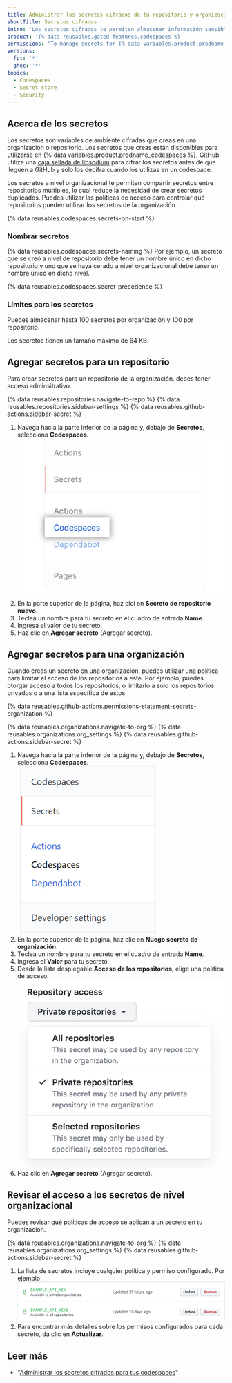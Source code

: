 ```yaml
---
title: Administrar los secretos cifrados de tu repositorio y organización para los Codespaces
shortTitle: Secretos cifrados
intro: 'Los secretos cifrados te permiten almacenar información sensible en tu organización, repositorio o {% data variables.product.prodname_codespaces %}.'
product: '{% data reusables.gated-features.codespaces %}'
permissions: 'To manage secrets for {% data variables.product.prodname_codespaces %} for an organization, you must be an organization owner.'
versions:
  fpt: '*'
  ghec: '*'
topics:
  - Codespaces
  - Secret store
  - Security
---
```


 

## Acerca de los secretos

Los secretos son variables de ambiente cifradas que creas en una organización o repositorio. Los secretos que creas están disponibles para utilizarse en {% data variables.product.prodname_codespaces %}. GitHub utiliza una [caja sellada de libsodium](https://libsodium.gitbook.io/doc/public-key_cryptography/sealed_boxes) para cifrar los secretos antes de que lleguen a GitHub y solo los decifra cuando los utilizas en un codespace.

Los secretos a nivel organizacional te permiten compartir secretos entre repositorios múltiples, lo cual reduce la necesidad de crear secretos duplicados. Puedes utilizar las políticas de acceso para controlar qué repositorios pueden utilizar los secretos de la organización.

{% data reusables.codespaces.secrets-on-start %}

### Nombrar secretos

{% data reusables.codespaces.secrets-naming %} Por ejemplo, un secreto que se creó a nivel de repositorio debe tener un nombre único en dicho repositorio y uno que se haya cerado a nivel organizacional debe tener un nombre único en dicho nivel.

  {% data reusables.codespaces.secret-precedence %}

### Límites para los secretos

Puedes almacenar hasta 100 secretos por organización y 100 por repositorio.

Los secretos tienen un tamaño máximo de 64 KB.

## Agregar secretos para un repositorio

Para crear secretos para un repositorio de la organización, debes tener acceso adminsitrativo.

{% data reusables.repositories.navigate-to-repo %}
{% data reusables.repositories.sidebar-settings %}
{% data reusables.github-actions.sidebar-secret %}
1. Navega hacia la parte inferior de la página y, debajo de **Secretos**, selecciona **Codespaces**. ![Opción de codespaces in la barra lateral](/assets/images/help/codespaces/codespaces-option-secrets.png)
1. En la parte superior de la página, haz clci en **Secreto de repositorio nuevo**.
1. Teclea un nombre para tu secreto en el cuadro de entrada **Name**.
1. Ingresa el valor de tu secreto.
1. Haz clic en **Agregar secreto** (Agregar secreto).

## Agregar secretos para una organización

Cuando creas un secreto en una organización, puedes utilizar una política para limitar el acceso de los repositorios a este. Por ejemplo, puedes otorgar acceso a todos los repositorios, o limitarlo a solo los repositorios privados o a una lista específica de estos.

{% data reusables.github-actions.permissions-statement-secrets-organization %}

{% data reusables.organizations.navigate-to-org %}
{% data reusables.organizations.org_settings %}
{% data reusables.github-actions.sidebar-secret %}
1. Navega hacia la parte inferior de la página y, debajo de **Secretos**, selecciona **Codespaces**. ![Opción de codespaces in la barra lateral](/assets/images/help/codespaces/codespaces-option-secrets-org.png)
1. En la parte superior de la página, haz clic en **Nuego secreto de organización**.
1. Teclea un nombre para tu secreto en el cuadro de entrada **Name**.
1. Ingresa el **Valor** para tu secreto.
1. Desde la lista desplegable **Acceso de los repositorios**, elige una política de acceso. ![Lista de acceso a los repositorios con los repositorios privados seleccionados](/assets/images/help/codespaces/secret-repository-access.png)
1. Haz clic en **Agregar secreto** (Agregar secreto).

## Revisar el acceso a los secretos de nivel organizacional

Puedes revisar qué políticas de acceso se aplican a un secreto en tu organización.

{% data reusables.organizations.navigate-to-org %}
{% data reusables.organizations.org_settings %}
{% data reusables.github-actions.sidebar-secret %}
1. La lista de secretos incluye cualquier política y permiso configurado. Por ejemplo: ![Lista de secretos](/assets/images/help/settings/actions-org-secrets-list.png)
1. Para encontrar más detalles sobre los permisos configurados para cada secreto, da clic en **Actualizar**.

## Leer más

- "[Administrar los secretos cifrados para tus codespaces](/codespaces/managing-your-codespaces/managing-encrypted-secrets-for-your-codespaces)"
